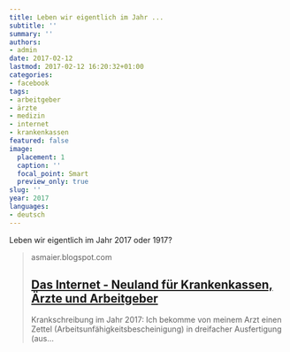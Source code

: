 ```yaml
---
title: Leben wir eigentlich im Jahr ...
subtitle: ''
summary: ''
authors:
- admin
date: 2017-02-12
lastmod: 2017-02-12 16:20:32+01:00
categories:
- facebook
tags:
- arbeitgeber
- ärzte
- medizin
- internet
- krankenkassen
featured: false
image:
  placement: 1
  caption: ''
  focal_point: Smart
  preview_only: true
slug: ''
year: 2017
languages:
- deutsch
---
```


Leben wir eigentlich im Jahr 2017 oder 1917?
> asmaier.blogspot.com
> ## [Das Internet - Neuland für Krankenkassen, Ärzte und Arbeitgeber](https://asmaier.blogspot.de/2017/02/das-internet-neuland-fur-krankenkassen.html)
>
>   Krankschreibung im Jahr 2017: Ich bekomme von meinem Arzt einen Zettel (Arbeitsunfähigkeitsbescheinigung) in dreifacher Ausfertigung (aus...